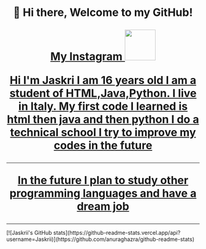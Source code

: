 <h1 align="center">👋 Hi there, Welcome to my GitHub!
  <p align="center">
   <a href="https://instagram.com/jaskriii?igshid=YmMyMTA2M2Y="> My Instagram
      <img width="80px" src="https://cdn.windowsreport.com/wp-content/uploads/2020/05/instagram-3.jpg"/>
      <p> Hi I'm Jaskri I am 16 years old I am a student of HTML,Java,Python. I live in Italy. My first code I learned is html then java and then python
        I do a technical school I try to improve my codes in the future
        <hr>
     <p> In the future I plan to study other programming languages and have a dream job
    </a>
  </p>
</h1>
  
  <hr>
<!-My GitHub Stats-->
[![Jaskrii's GitHub stats](https://github-readme-stats.vercel.app/api?username=Jaskrii)](https://github.com/anuraghazra/github-readme-stats)


